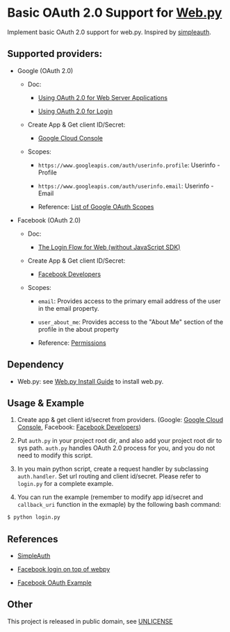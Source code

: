# Basic OAuth 2.0 Support for [Web.py](http://webpy.org/)

Implement basic OAuth 2.0 support for web.py. Inspired by [simpleauth](https://github.com/crhym3/simpleauth).

## Supported providers:

  - Google (OAuth 2.0)

    - Doc:

      - [Using OAuth 2.0 for Web Server Applications](https://developers.google.com/accounts/docs/OAuth2WebServer)

      - [Using OAuth 2.0 for Login](https://developers.google.com/accounts/docs/OAuth2Login)

    - Create App & Get client ID/Secret:

      - [Google Cloud Console](https://cloud.google.com/console)

    - Scopes:

      - `https://www.googleapis.com/auth/userinfo.profile`: Userinfo - Profile

      - `https://www.googleapis.com/auth/userinfo.email`: Userinfo - Email

      - Reference: [List of Google OAuth Scopes](http://www.subinsb.com/2013/04/list-google-oauth-scopes.html)

  - Facebook (OAuth 2.0)

    - Doc:

      - [The Login Flow for Web (without JavaScript SDK)](https://developers.facebook.com/docs/facebook-login/login-flow-for-web-no-jssdk/)

    - Create App & Get client ID/Secret:

      - [Facebook Developers](https://developers.facebook.com/apps)

    - Scopes:

      - `email`: Provides access to the primary email address of the user in the email property.

      - `user_about_me`: Provides access to the "About Me" section of the profile in the about property

      - Reference: [Permissions](https://developers.facebook.com/docs/facebook-login/permissions/)

## Dependency

  - Web.py: see [Web.py Install Guide](http://webpy.org/install) to install web.py.

## Usage & Example

1. Create app & get client id/secret from providers. (Google: [Google Cloud Console](https://cloud.google.com/console), Facebook: [Facebook Developers](https://developers.facebook.com/apps))

2. Put `auth.py` in your project root dir, and also add your project root dir to sys path. `auth.py` handles OAuth 2.0 process for you, and you do not need to modify this script.

3. In you main python script, create a request handler by subclassing `auth.handler`. Set url routing and client id/secret. Please refer to `login.py` for a complete example.

4. You can run the example (remember to modify app id/secret and `callback_uri` function in the exmaple) by the following bash command:
```bash
$ python login.py
```

## References

  - [SimpleAuth](https://github.com/crhym3/simpleauth)

  - [Facebook login on top of webpy](http://matteolandi.blogspot.tw/2012/09/facebook-login-on-top-of-webpy.html)

  - [Facebook OAuth Example](http://facebook-python-library.docs-library.appspot.com/facebook-python/examples/oauth.html)

## Other

This project is released in public domain, see [UNLICENSE](http://unlicense.org/)
